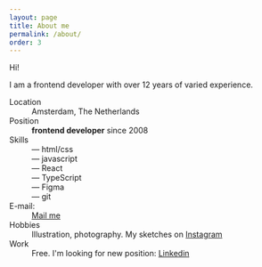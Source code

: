 ```yaml
---
layout: page
title: About me
permalink: /about/
order: 3
---
```


Hi!

I am a frontend developer with over 12 years of varied experience.

<dl class="about-list">

<dt class="about-list_dt">Location</dt>
<dd class="about-list_dd">Amsterdam, The Netherlands</dd>

<dt class="about-list_dt">Position</dt>
<dd class="about-list_dd"><strong>frontend developer</strong> since 2008</dd>

<dt class="about-list_dt">Skills</dt>
<dd class="about-list_dd">
— html/css<br>
— javascript<br> 
— React<br>
— TypeScript<br>
— Figma<br>
— git
</dd>

<dt class="about-list_dt">E-mail:</dt>
<dd class="about-list_dd"><a href="mailto:kweyjiba12@gmail.com">Mail me</a></dd>

<dt class="about-list_dt">Hobbies</dt>
<dd class="about-list_dd">Illustration, photography. My sketches on <a href="https://www.instagram.com/nyanko.dreamer" rel="nofollow" target=_blank>Instagram</a></dd>

<dt class="about-list_dt">Work</dt>
<dd class="about-list_dd">Free. I'm looking for new position: <a href="https://www.linkedin.com/in/alla-dolzhenko/" rel="nofollow" target=_blank>Linkedin</a></dd>

</dl>


